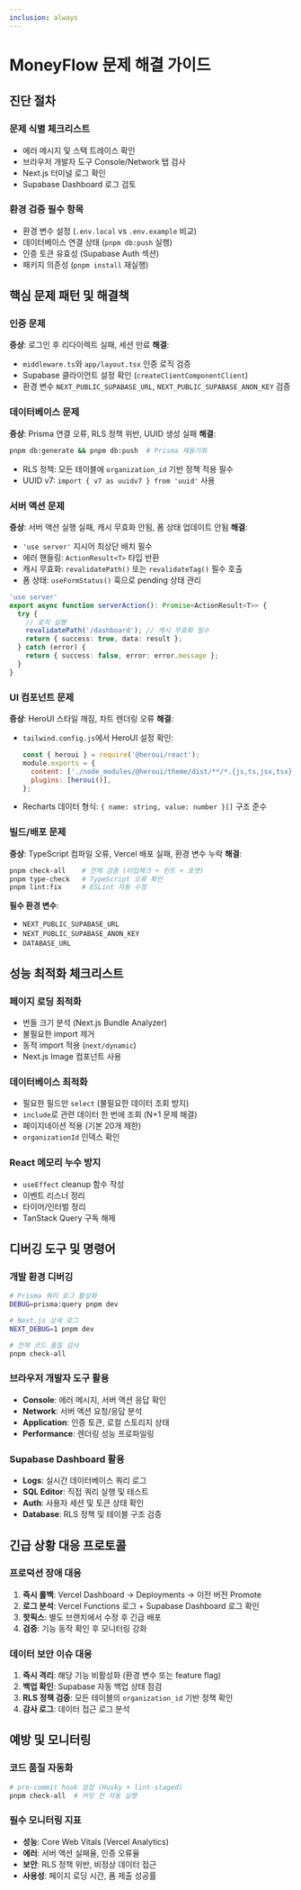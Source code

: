 ```yaml
---
inclusion: always
---
```


# MoneyFlow 문제 해결 가이드

## 진단 절차

### 문제 식별 체크리스트
- 에러 메시지 및 스택 트레이스 확인
- 브라우저 개발자 도구 Console/Network 탭 검사
- Next.js 터미널 로그 확인
- Supabase Dashboard 로그 검토

### 환경 검증 필수 항목
- 환경 변수 설정 (`.env.local` vs `.env.example` 비교)
- 데이터베이스 연결 상태 (`pnpm db:push` 실행)
- 인증 토큰 유효성 (Supabase Auth 섹션)
- 패키지 의존성 (`pnpm install` 재실행)

## 핵심 문제 패턴 및 해결책

### 인증 문제
**증상**: 로그인 후 리다이렉트 실패, 세션 만료
**해결**: 
- `middleware.ts`와 `app/layout.tsx` 인증 로직 검증
- Supabase 클라이언트 설정 확인 (`createClientComponentClient`)
- 환경 변수 `NEXT_PUBLIC_SUPABASE_URL`, `NEXT_PUBLIC_SUPABASE_ANON_KEY` 검증

### 데이터베이스 문제
**증상**: Prisma 연결 오류, RLS 정책 위반, UUID 생성 실패
**해결**:
```bash
pnpm db:generate && pnpm db:push  # Prisma 재동기화
```
- RLS 정책: 모든 테이블에 `organization_id` 기반 정책 적용 필수
- UUID v7: `import { v7 as uuidv7 } from 'uuid'` 사용

### 서버 액션 문제
**증상**: 서버 액션 실행 실패, 캐시 무효화 안됨, 폼 상태 업데이트 안됨
**해결**:
- `'use server'` 지시어 최상단 배치 필수
- 에러 핸들링: `ActionResult<T>` 타입 반환
- 캐시 무효화: `revalidatePath()` 또는 `revalidateTag()` 필수 호출
- 폼 상태: `useFormStatus()` 훅으로 pending 상태 관리

```typescript
'use server'
export async function serverAction(): Promise<ActionResult<T>> {
  try {
    // 로직 실행
    revalidatePath('/dashboard'); // 캐시 무효화 필수
    return { success: true, data: result };
  } catch (error) {
    return { success: false, error: error.message };
  }
}
```

### UI 컴포넌트 문제
**증상**: HeroUI 스타일 깨짐, 차트 렌더링 오류
**해결**:
- `tailwind.config.js`에서 HeroUI 설정 확인:
  ```javascript
  const { heroui } = require('@heroui/react');
  module.exports = {
    content: ['./node_modules/@heroui/theme/dist/**/*.{js,ts,jsx,tsx}'],
    plugins: [heroui()],
  };
  ```
- Recharts 데이터 형식: `{ name: string, value: number }[]` 구조 준수

### 빌드/배포 문제
**증상**: TypeScript 컴파일 오류, Vercel 배포 실패, 환경 변수 누락
**해결**:
```bash
pnpm check-all    # 전체 검증 (타입체크 + 린트 + 포맷)
pnpm type-check   # TypeScript 오류 확인
pnpm lint:fix     # ESLint 자동 수정
```
**필수 환경 변수**:
- `NEXT_PUBLIC_SUPABASE_URL`
- `NEXT_PUBLIC_SUPABASE_ANON_KEY` 
- `DATABASE_URL`

## 성능 최적화 체크리스트

### 페이지 로딩 최적화
- 번들 크기 분석 (Next.js Bundle Analyzer)
- 불필요한 import 제거
- 동적 import 적용 (`next/dynamic`)
- Next.js Image 컴포넌트 사용

### 데이터베이스 최적화
- 필요한 필드만 `select` (불필요한 데이터 조회 방지)
- `include`로 관련 데이터 한 번에 조회 (N+1 문제 해결)
- 페이지네이션 적용 (기본 20개 제한)
- `organizationId` 인덱스 확인

### React 메모리 누수 방지
- `useEffect` cleanup 함수 작성
- 이벤트 리스너 정리
- 타이머/인터벌 정리
- TanStack Query 구독 해제

## 디버깅 도구 및 명령어

### 개발 환경 디버깅
```bash
# Prisma 쿼리 로그 활성화
DEBUG=prisma:query pnpm dev

# Next.js 상세 로그
NEXT_DEBUG=1 pnpm dev

# 전체 코드 품질 검사
pnpm check-all
```

### 브라우저 개발자 도구 활용
- **Console**: 에러 메시지, 서버 액션 응답 확인
- **Network**: 서버 액션 요청/응답 분석
- **Application**: 인증 토큰, 로컬 스토리지 상태
- **Performance**: 렌더링 성능 프로파일링

### Supabase Dashboard 활용
- **Logs**: 실시간 데이터베이스 쿼리 로그
- **SQL Editor**: 직접 쿼리 실행 및 테스트
- **Auth**: 사용자 세션 및 토큰 상태 확인
- **Database**: RLS 정책 및 테이블 구조 검증

## 긴급 상황 대응 프로토콜

### 프로덕션 장애 대응
1. **즉시 롤백**: Vercel Dashboard → Deployments → 이전 버전 Promote
2. **로그 분석**: Vercel Functions 로그 + Supabase Dashboard 로그 확인
3. **핫픽스**: 별도 브랜치에서 수정 후 긴급 배포
4. **검증**: 기능 동작 확인 후 모니터링 강화

### 데이터 보안 이슈 대응
1. **즉시 격리**: 해당 기능 비활성화 (환경 변수 또는 feature flag)
2. **백업 확인**: Supabase 자동 백업 상태 점검
3. **RLS 정책 검증**: 모든 테이블의 `organization_id` 기반 정책 확인
4. **감사 로그**: 데이터 접근 로그 분석

## 예방 및 모니터링

### 코드 품질 자동화
```bash
# pre-commit hook 설정 (Husky + lint-staged)
pnpm check-all  # 커밋 전 자동 실행
```

### 필수 모니터링 지표
- **성능**: Core Web Vitals (Vercel Analytics)
- **에러**: 서버 액션 실패율, 인증 오류율
- **보안**: RLS 정책 위반, 비정상 데이터 접근
- **사용성**: 페이지 로딩 시간, 폼 제출 성공률